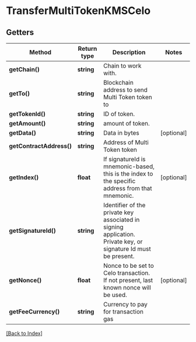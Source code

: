 # TransferMultiTokenKMSCelo

## Getters

Method | Return type | Description | Notes
------------ | ------------- | ------------- | -------------
**getChain()** | **string** | Chain to work with. |
**getTo()** | **string** | Blockchain address to send Multi Token token to |
**getTokenId()** | **string** | ID of token. |
**getAmount()** | **string** | amount of token. |
**getData()** | **string** | Data in bytes | [optional]
**getContractAddress()** | **string** | Address of Multi Token token |
**getIndex()** | **float** | If signatureId is mnemonic-based, this is the index to the specific address from that mnemonic. | [optional]
**getSignatureId()** | **string** | Identifier of the private key associated in signing application. Private key, or signature Id must be present. |
**getNonce()** | **float** | Nonce to be set to Celo transaction. If not present, last known nonce will be used. | [optional]
**getFeeCurrency()** | **string** | Currency to pay for transaction gas |

[[Back to Index]](../index.md)

